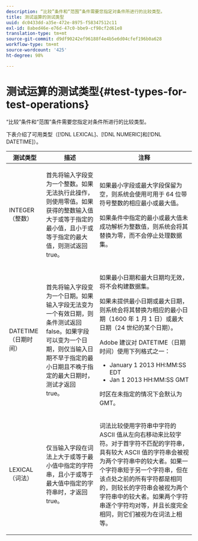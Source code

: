 ```yaml
---
description: “比较”条件和“范围”条件需要您指定对条件所进行的比较类型。
title: 测试运算的测试类型
uuid: dc0433dd-a35e-472e-8975-f58347512c11
exl-id: 8abed46e-e76d-47c0-bbe9-cf98cf2d61e8
translation-type: tm+mt
source-git-commit: d9df90242ef96188f4e4b5e6d04cfef196b0a628
workflow-type: tm+mt
source-wordcount: '425'
ht-degree: 98%

---
```


# 测试运算的测试类型{#test-types-for-test-operations}

“比较”条件和“范围”条件需要您指定对条件所进行的比较类型。

下表介绍了可用类型（[!DNL LEXICAL]、[!DNL NUMERIC]和[!DNL DATETIME]）。

<table id="table_1B3AD8BDF0414D0AB8EE0E6D1B53E2CE"> 
 <thead> 
  <tr> 
   <th colname="col1" class="entry"> 测试类型 </th> 
   <th colname="col2" class="entry"> 描述 </th> 
   <th colname="col3" class="entry"> 注释 </th> 
  </tr> 
 </thead>
 <tbody> 
  <tr> 
   <td colname="col1"> <p><span class="wintitle"> INTEGER</span>（整数） </p> </td> 
   <td colname="col2"> <p>首先将输入字段变为一个整数。如果无法执行此操作，则使用零值。如果获得的整数输入值大于或等于指定的最小值，且小于或等于指定的最大值，则测试返回 true。 </p> </td> 
   <td colname="col3"> <p>如果最小字段或最大字段保留为空，则系统会使用可用于 64 位带符号整数的相应最小或最大值。 </p> <p> 如果条件中指定的最小或最大值未成功解析为整数值，则系统会将其替换为零，而不会停止处理数据集。 </p> </td> 
  </tr> 
  <tr> 
   <td colname="col1"> <p><span class="wintitle"> DATETIME</span>（日期时间） </p> </td> 
   <td colname="col2"> <p>首先将输入字段变为一个日期。如果输入字段无法变为一个有效日期，则条件测试返回 false。如果字段可以变为一个日期，则仅当输入日期不早于指定的最小日期且不晚于指定的最大日期时，测试才返回 true。 </p> </td> 
   <td colname="col3"> <p>如果最小日期和最大日期均无效，将不会构建数据集。 </p> <p> 如果未提供最小日期或最大日期，则系统会将其替换为相应的最小日期（1600 年 1 月 1 日）或最大日期（24 世纪的某个日期）。 </p> <p> Adobe 建议对 <span class="wintitle">DATETIME</span>（日期时间）使用下列格式之一： </p> 
    <ul id="ul_44F469CC5D974382AF70D7B1975CF077"> 
     <li id="li_DB5FD4AFD6B34436ACD7C13282F64956"> January 1 2013 HH:MM:SS EDT </li> 
     <li id="li_307580C3F97D495BB16F1212DB38CE37"> Jan 1 2013 HH:MM:SS GMT </li> 
    </ul> <p> 时区在未指定的情况下会默认为 GMT。 </p> </td> 
  </tr> 
  <tr> 
   <td colname="col1"> <p><span class="wintitle"> LEXICAL</span>（词法） </p> </td> 
   <td colname="col2"> <p>仅当输入字段在词法上大于或等于最小值中指定的字符串，且小于或等于最大值中指定的字符串时，才返回 true。 </p> </td> 
   <td colname="col3"> <p>词法比较使用字符串中字符的 ASCII 值从左向右移动来比较字符。对于首字符不匹配的字符串，具有较大 ASCII 值的字符串会被视为两个字符串中的较大者。如果一个字符串短于另一个字符串，但在该点处之前的所有字符都是相同的，则较长的字符串会被视为两个字符串中的较大者。如果两个字符串逐个字符均对等，并且长度完全相同，则它们被视为在词法上相等。 </p> </td> 
  </tr> 
 </tbody> 
</table>
